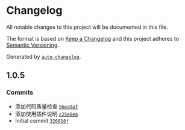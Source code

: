 # Changelog

All notable changes to this project will be documented in this file.

The format is based on [Keep a Changelog](https://keepachangelog.com/en/1.0.0/)
and this project adheres to [Semantic Versioning](https://semver.org/spec/v2.0.0.html).

Generated by [`auto-changelog`](https://github.com/CookPete/auto-changelog).

## 1.0.5

### Commits

- 添加代码质量检查 [`56ea9af`](https://github.com/slcnx/hexo-typora-asset/commit/56ea9af34718d7f54f35f438725ffbb00ade447c)
- 添加使用插件说明 [`c25e0ea`](https://github.com/slcnx/hexo-typora-asset/commit/c25e0ea337c4e802c2ec08fd8bcbcff48b474e3f)
- Initial commit [`326818f`](https://github.com/slcnx/hexo-typora-asset/commit/326818f76ebc2b761533004a27e0212c30895530)
